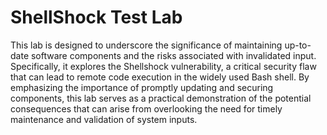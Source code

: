 # ShellShock Test Lab

This lab is designed to underscore the significance of maintaining up-to-date software components and the risks associated with invalidated input. Specifically, it explores the Shellshock vulnerability, a critical security flaw that can lead to remote code execution in the widely used Bash shell. By emphasizing the importance of promptly updating and securing components, this lab serves as a practical demonstration of the potential consequences that can arise from overlooking the need for timely maintenance and validation of system inputs.
